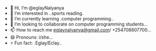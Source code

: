 - 👋 Hi, I’m @eglayNalyanya
- 👀 I’m interested in ..sports reading.
- 🌱 I’m currently learning .computer programming..
- 💞️ I’m looking to collaborate on computer programming students...
- 📫 How to reach me eglaynalyanya@gmail.com/ +254708807700...
- 😄 Pronouns: i/she...
- ⚡ Fun fact: .Eglay/Eclay..

<!---
eglayNalyanya/eglayNalyanya is a ✨ special ✨ repository because its `README.md` (this file) appears on your GitHub profile.
You can click the Preview link to take a look at your changes.
--->
